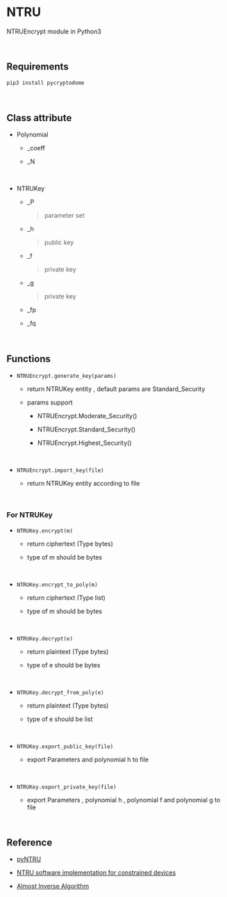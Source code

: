 # NTRU

NTRUEncrypt module in Python3

<br/>

## Requirements

```bash
pip3 install pycryptodome
```

<br/>

## Class attribute

* Polynomial

  * _coeff

  * _N

<br/>

* NTRUKey

  * _P
  
    > parameter set

  * _h
  
    > public key

  * _f
  
    > private key

  * _g
  
    > private key

  * _fp

  * _fq

<br/>

## Functions

* ```NTRUEncrypt.generate_key(params)```

  * return NTRUKey entity , default params are Standard_Security
  
  * params support

    * NTRUEncrypt.Moderate_Security()

    * NTRUEncrypt.Standard_Security()

    * NTRUEncrypt.Highest_Security()

<br/>

* ```NTRUEncrypt.import_key(file)```

  * return NTRUKey entity according to file
  
<br/>

### For NTRUKey

* ```NTRUKey.encrypt(m)```

  * return ciphertext (Type bytes)

  * type of m should be bytes
  
<br/>

* ```NTRUKey.encrypt_to_poly(m)```

  * return ciphertext (Type list)

  * type of m should be bytes

<br/>

* ```NTRUKey.decrypt(e)```

  * return plaintext (Type bytes)
  
  * type of e should be bytes
  
<br/>

* ```NTRUKey.decrypt_from_poly(e)```

  * return plaintext (Type bytes)
  
  * type of e should be list

<br/>

* ```NTRUKey.export_public_key(file)```

  * export Parameters and polynomial h to file

<br/>

* ```NTRUKey.export_private_key(file)```

  *  export Parameters , polynomial h , polynomial f and polynomial g to file

<br/>

## Reference

  * [pyNTRU](https://github.com/smarky7CD/PyNTRU)

  * [NTRU software implementation for constrained devices](https://upcommons.upc.edu/bitstream/handle/2099.1/8522/memoria.pdf)

  * [Almost Inverse Algorithm](https://assets.onboardsecurity.com/static/downloads/NTRU/resources/NTRUTech014.pdf)
